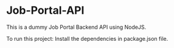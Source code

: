 # Job-Portal-API

This is a dummy Job Portal Backend API using NodeJS.

To run this project:
Install the dependencies in package.json file.

